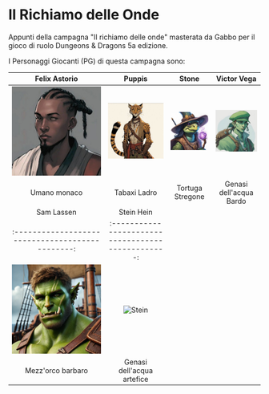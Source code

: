 # Il Richiamo delle Onde
Appunti della campagna "Il richiamo delle onde" masterata da Gabbo per il gioco di ruolo Dungeons & Dragons 5a edizione.

I Personaggi Giocanti (PG) di questa campagna sono: 

|Felix Astorio                                   |Puppis                                            |Stone                                           |Victor Vega                                                 |
|:----------------------------------------------:|:------------------------------------------------:|:----------------------------------------------:|:----------------------------------------------------------:|
|![Felix](campagna_richiamo_onde/PG/felix200.jpg)|![Puppis](campagna_richiamo_onde/PG/puppis200.jpg)|![Stone](campagna_richiamo_onde/PG/stone200.jpg)|![Victor-Vega](campagna_richiamo_onde/PG/victor-vega200.jpg)|
|Umano monaco                                    |Tabaxi Ladro                                      |Tortuga Stregone                                 |Genasi dell'acqua Bardo                                    |
|Sam Lassen                                      |Stein Hein                                        |
|:----------------------------------------------:|:------------------------------------------------:|
|![Sam](campagna_richiamo_onde/PG/sam.jpg)       |![Stein](campagna_richiamo_onde/PG/stein.jpg)     |
|Mezz'orco barbaro                               |Genasi dell'acqua artefice                        |
